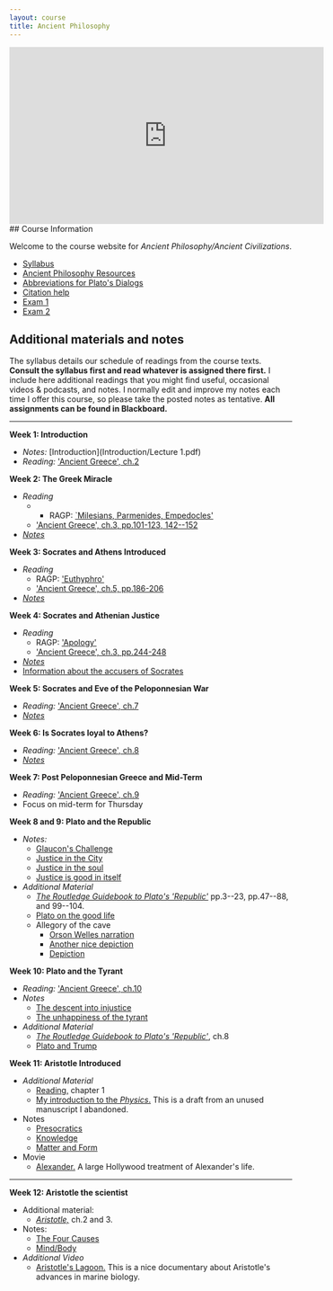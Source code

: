 ```yaml
---
layout: course
title: Ancient Philosophy
---
```


<iframe width="560" height="315" src="https://www.youtube.com/embed/HF09PRMQ7Dk" frameborder="0" allow="accelerometer; autoplay; encrypted-media; gyroscope; picture-in-picture" allowfullscreen></iframe>
## Course Information

Welcome to the course website for *Ancient Philosophy/Ancient Civilizations*.  
+ [Syllabus](Syllabus.pdf)
+ [Ancient Philosophy Resources](resources)
+ [Abbreviations for Plato's Dialogs](abbreviations.pdf)
+ [Citation help](citation.pdf)
+ [Exam 1](exam1)
+ [Exam 2](exam2) 

## Additional materials and notes

The syllabus details our schedule of readings from the course texts. **Consult the syllabus first and read whatever is assigned there first.** I include here additional readings that you might find useful, occasional videos & podcasts, and notes. I normally edit and improve my notes each time I offer this course, so please take the posted notes as tentative. **All assignments can be found in Blackboard.**

---

**Week 1: Introduction**

+ *Notes:* [Introduction](Introduction/Lecture 1.pdf)
+ *Reading:* ['Ancient Greece', ch.2](https://www.dropbox.com/scl/fi/e7vd08rl25gf50jga90us/pomeroy.pdf?rlkey=34pwmeodzjo9zslckk8xkqoee&dl=0)


**Week 2: The Greek Miracle**

+ *Reading*
	+ + RAGP: [`Milesians, Parmenides, Empedocles'](Presoc/presocratics.pdf)
	+ ['Ancient Greece', ch.3, pp.101-123, 142--152](https://www.dropbox.com/scl/fi/e7vd08rl25gf50jga90us/pomeroy.pdf?rlkey=34pwmeodzjo9zslckk8xkqoee&dl=0)
+ [*Notes*](Presoc/Parmenides)

**Week 3: Socrates and Athens Introduced**

+ *Reading*
	+ RAGP: ['Euthyphro'](Euthyphro/euthyphro.pdf)  
	+ ['Ancient Greece', ch.5, pp.186-206](https://www.dropbox.com/scl/fi/e7vd08rl25gf50jga90us/pomeroy.pdf?rlkey=34pwmeodzjo9zslckk8xkqoee&dl=0)
+ [*Notes*](Euthyphro/Lecture4.pdf) 

**Week 4: Socrates and Athenian Justice**

+ *Reading*
	+ RAGP: ['Apology'](Apology/Apology.pdf)
	+ ['Ancient Greece', ch.3, pp.244-248](https://www.dropbox.com/scl/fi/e7vd08rl25gf50jga90us/pomeroy.pdf?rlkey=34pwmeodzjo9zslckk8xkqoee&dl=0)
+ [*Notes*](Apology/Lecture5.pdf)
+ [Information about the accusers of Socrates](Apology/Accusers.pdf)


**Week 5: Socrates and Eve of the Peloponnesian War**

+ *Reading:* ['Ancient Greece', ch.7](https://www.dropbox.com/scl/fi/e7vd08rl25gf50jga90us/pomeroy.pdf?rlkey=34pwmeodzjo9zslckk8xkqoee&dl=0)
+ [*Notes*](Meno/Meno.pdf)

**Week 6: Is Socrates loyal to Athens?**

+ *Reading:* ['Ancient Greece', ch.8](https://www.dropbox.com/scl/fi/e7vd08rl25gf50jga90us/pomeroy.pdf?rlkey=34pwmeodzjo9zslckk8xkqoee&dl=0)
+ [*Notes*](Crito/crito.pdf)

**Week 7: Post Peloponnesian Greece and Mid-Term**

+ *Reading:* ['Ancient Greece', ch.9](https://www.dropbox.com/scl/fi/e7vd08rl25gf50jga90us/pomeroy.pdf?rlkey=34pwmeodzjo9zslckk8xkqoee&dl=0)
+ Focus on mid-term for Thursday

**Week 8 and 9: Plato and the Republic**

+ *Notes:* 
	+ [Glaucon's Challenge](Republic1/Lecture.pdf)
	+ [Justice in the City](Republic1/Lecture2.pdf)
	+ [Justice in the soul](Republic2/Lecture.pdf) 
	+ [Justice is good in itself](Republic2/Lecture1.pdf)  
+ *Additional Material*
	+ [*The Routledge Guidebook to Plato's 'Republic'*](Pappas.pdf) pp.3--23, pp.47--88, and 99--104.  
	+ [Plato on the good life](https://www.youtube.com/watch?v=-oJs5u_GAYA)
	+ Allegory of the cave
		+ [Orson Welles narration](https://www.youtube.com/watch?v=QFi8JUIwu2s)
		+ [Another nice depiction](https://youtu.be/1RWOpQXTltA)
		+ [Depiction](Republic3/cave.jpeg)


**Week 10: Plato and the Tyrant**

+ *Reading:* ['Ancient Greece', ch.10](https://www.dropbox.com/scl/fi/e7vd08rl25gf50jga90us/pomeroy.pdf?rlkey=34pwmeodzjo9zslckk8xkqoee&dl=0)
+ *Notes*
	+ [The descent into injustice](Republic3/lecture1.pdf)
	+ [The unhappiness of the tyrant](Republic3/lecture2.pdf)
+ *Additional Material*
	+ [*The Routledge Guidebook to Plato's 'Republic'*](Pappas.pdf), ch.8
	+ [Plato and Trump](https://www.youtube.com/watch?v=cnzo9qXLFUo)

**Week 11: Aristotle Introduced**

+ *Additional Material*
	+ [Reading,](/ancient/Shields2.pdf) chapter 1
	+ [My introduction to the *Physics*.](Physics/Physics.pdf) This is a draft from an unused manuscript I abandoned. 
+ Notes
	+ [Presocratics](Presoc/Lecture2.pdf)
	+ [Knowledge](PA/Lecture.pdf)
	+ [Matter and Form](Physics/Lecture.pdf)
+ Movie
	+ [Alexander.](https://www.imdb.com/title/tt0346491/) A large Hollywood treatment of Alexander's life.

 
---

**Week 12: Aristotle the scientist**

+ Additional material:  
  	+ [*Aristotle,*](Shields.pdf) ch.2 and 3.
+ Notes: 
	+ [The Four Causes](Physics2/Lecture1.pdf)
	+ [Mind/Body](DA/Lecture.pdf)
+ *Additional Video*
 	+ [Aristotle's Lagoon.](https://www.youtube.com/watch?v=JN8ortM4M3o) This is a nice documentary about Aristotle's advances in marine biology.

